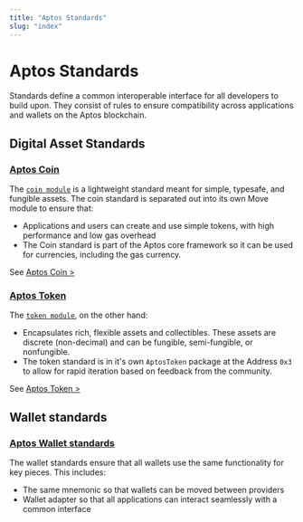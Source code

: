 ```yaml
---
title: "Aptos Standards"
slug: "index"
---
```


# Aptos Standards

Standards define a common interoperable interface for all developers to build upon.  They consist of rules to ensure compatibility across applications and wallets on the Aptos blockchain.

## Digital Asset Standards
### [Aptos Coin](./aptos-coin.md)

The [`coin module`](https://github.com/aptos-labs/aptos-core/blob/main/aptos-move/framework/aptos-framework/sources/coin.move) is a lightweight standard meant for simple, typesafe, and fungible assets. The coin standard is separated out into its own Move module to ensure that:
  - Applications and users can create and use simple tokens, with high performance and low gas overhead
  - The Coin standard is part of the Aptos core framework so it can be used for currencies, including the gas currency.

See [Aptos Coin >](./aptos-coin.md)

### [Aptos Token](./aptos-token.md)

The [`token module`](https://github.com/aptos-labs/aptos-core/blob/main/aptos-move/framework/aptos-token/sources/token.move), on the other hand:

- Encapsulates rich, flexible assets and collectibles.  These assets are discrete (non-decimal) and can be fungible, semi-fungible, or nonfungible.
- The token standard is in it's own `AptosToken` package at the Address `0x3` to allow for rapid iteration based on feedback from the community.

See [Aptos Token >](./aptos-token.md)

## Wallet standards
### [Aptos Wallet standards](../../guides/wallet-standard.md)

The wallet standards ensure that all wallets use the same functionality for key pieces.  This includes:
- The same mnemonic so that wallets can be moved between providers
- Wallet adapter so that all applications can interact seamlessly with a common interface
